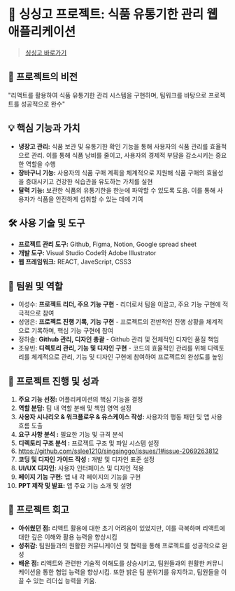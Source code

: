 # 🍅 싱싱고 프로젝트: 식품 유통기한 관리 웹 애플리케이션

> [싱싱고 바로가기](https://sslee1210.github.io/singsinggo/)

## 🎯 프로젝트의 비전
"리액트를 활용하여 식품 유통기한 관리 시스템을 구현하며, 팀워크를 바탕으로 프로젝트를 성공적으로 완수"

## 💡 핵심 기능과 가치
- **냉장고 관리:** 식품 보관 및 유통기한 확인 기능을 통해 사용자의 식품 관리를 효율적으로 관리. 이를 통해 식품 낭비를 줄이고, 사용자의 경제적 부담을 감소시키는 중요한 역할을 수행
- **장바구니 기능:** 사용자의 식품 구매 계획을 체계적으로 지원해 식품 구매의 효율성을 증대시키고 건강한 식습관을 유도하는 가치를 실현
- **달력 기능:** 보관한 식품의 유통기한을 한눈에 파악할 수 있도록 도움. 이를 통해 사용자가 식품을 안전하게 섭취할 수 있는 데에 기여

## 🛠 사용 기술 및 도구
- **프로젝트 관리 도구:** Github, Figma, Notion, Google spread sheet
- **개발 도구:** Visual Studio Code와 Adobe Illustrator
- **웹 프레임워크:** REACT, JaveScript, CSS3

## 👥 팀원 및 역할
- 이성수: **프로젝트 리더, 주요 기능 구현** - 리더로서 팀을 이끌고, 주요 기능 구현에 적극적으로 참여
- 성영은: **프로젝트 진행 기록, 기능 구현** - 프로젝트의 전반적인 진행 상황을 체계적으로 기록하며, 핵심 기능 구현에 참여
- 정하솔: **Github 관리, 디자인 총괄** - Github 관리 및 전체적인 디자인 품질 책임
- 조유빈: **디렉토리 관리, 기능 및 디자인 구현** - 코드의 효율적인 관리를 위해 디렉토리를 체계적으로 관리, 기능 및 디자인 구현에 참여하여 프로젝트의 완성도를 높임

## 🚀 프로젝트 진행 및 성과
1. **주요 기능 선정:** 어플리케이션의 핵심 기능을 결정
2. **역할 분담:** 팀 내 역할 분배 및 책임 영역 설정
3. **사용자 시나리오 & 워크플로우 & 유스케이스 작성:** 사용자의 행동 패턴 및 앱 사용 흐름 도출
4. **요구 사항 분석 :** 필요한 기능 및 규격 분석
4. **디렉토리 구조 분석 :** 프로젝트 구조 및 파일 시스템 설정
5. https://github.com/sslee1210/singsinggo/issues/1#issue-2069263812
6. **코딩 및 디자인 가이드 작성 :** 개발 및 디자인 표준 설정
7. **UI/UX 디자인:** 사용자 인터페이스 및 디자인 적용
8. **페이지 기능 구현:** 앱 내 각 페이지의 기능을 구현
7. **PPT 제작 및 발표:** 앱 주요 기능 소개 및 설명

## 🎈 프로젝트 회고
- **아쉬웠던 점:** 리액트 활용에 대한 초기 어려움이 있었지만, 이를 극복하며 리액트에 대한 깊은 이해와 활용 능력을 향상시킴
- **성취감:** 팀원들과의 원활한 커뮤니케이션 및 협력을 통해 프로젝트를 성공적으로 완성
- **배운 점:** 리액트와 관련한 기술적 이해도를 상승시키고, 팀원들과의 원활한 커뮤니케이션을 통한 협업 능력을 향상시킴. 또한 밝은 팀 분위기를 유지하고, 팀원들을 이끌 수 있는 리더십 능력을 키움.
